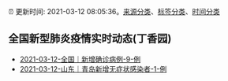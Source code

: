 :alarm_clock: 更新时间: 2021-03-12 08:05:36。[来源分类](../README.md)、[标签分类](../TAGS.md)、[时间分类](../TIMELINE.md)

## 全国新型肺炎疫情实时动态(丁香园)




- [2021-03-12-全国｜新增确诊病例-9-例](http://app.cctv.com/special/cportal/detail/arti/index.html?id=ArtiXyvbMwdluxTRh2xLP528210312&isfromapp=1) 
- [2021-03-12-​山东｜青岛新增无症状感染者-1-例](http://app.cctv.com/special/cportal/detail/arti/index.html?id=Arti0c1CkpIItEXdpwWD6SaD210312&isfromapp=1) 